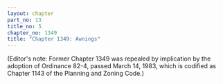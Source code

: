 ```yaml
---
layout: chapter
part_no: 13
title_no: 5
chapter_no: 1349
title: "Chapter 1349: Awnings"
---
```


(Editor's note: Former Chapter 1349 was repealed by implication by the adoption of Ordinance 82-4, passed
March 14, 1983, which is codified as Chapter 1143 of the Planning and Zoning Code.)
